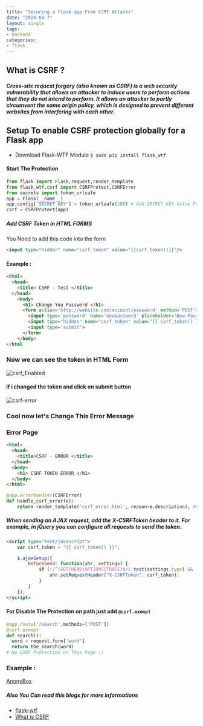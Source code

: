 ```yaml
---
title: "Securing a flask app From CSRF Attacks"
date: "2020-04-7"
layout: single
tags:
- backend
categories:
- flask
---
```



## What is CSRF ?
##### Cross-site request forgery (also known as CSRF) is a web security vulnerability that allows an attacker to induce users to perform actions that they do not intend to perform. It allows an attacker to partly circumvent the same origin policy, which is designed to prevent different websites from interfering with each other.


## Setup To enable CSRF protection globally for a Flask app
* Download Flask-WTF Module `$ sudo pip install flask_wtf`

#### Start The Protection 
```python
from flask import Flask,request,render_template
from flask_wtf.csrf import CSRFProtect,CSRFError
from secrets import token_urlsafe
app = Flask(__name__)
app.config['SECRET_KEY'] = token_urlsafe(200) # Add SECRET_KEY Value For Start
csrf = CSRFProtect(app)
```

##### Add CSRF Token in HTML FORMS
You Need to add this code into the form
```html
<input type="hidden" name="csrf_token" value="{{csrf_token()}}"/>
```
#### Example :
```html
<html>
  <head>
    <title> CSRF - Test </title>
  </head>
    <body>
      <h1> Change You Password </h1>
      <form action='http://website.com/account/password' method='POST'>
        <input type='password' name='newpassword' placeholder='New Password'>
        <input type="hidden" name="csrf_token" value="{{ csrf_token() }}"/>
        <input type='submit'>
      </form>
    </body>
</html
```

### Now we can see the token in HTML Form
<img src="https://i.ibb.co/PWnyws1/csrf.png" alt="csrf_Enabled" border="0">

#### if i changed the token and click on submit button
<img src="https://i.ibb.co/55mY2j0/csrf-error.png" alt="csrf-error" border="0">

### Cool now let's Change This Error Message

### Error Page
```html
<html>
  <head>
    <title>CSRF - ERROR </title>
  </head>
  <body>
    <h1> CSRF TOKEN ERROR </h1>
  </body>
</html>
```

```python
@app.errorhandler(CSRFError)
def handle_csrf_error(e):
    return render_template('csrf_error.html', reason=e.description), 400
```
##### When sending an AJAX request, add the X-CSRFToken header to it. For example, in jQuery you can configure all requests to send the token.
```html
<script type="text/javascript">
    var csrf_token = "{{ csrf_token() }}";

    $.ajaxSetup({
        beforeSend: function(xhr, settings) {
            if (!/^(GET|HEAD|OPTIONS|TRACE)$/i.test(settings.type) && !this.crossDomain) {
                xhr.setRequestHeader("X-CSRFToken", csrf_token);
            }
        }
    });
</script>
```

#### For Disable The Protection on path just add `@csrf.exempt`
```python
@app.route('/search',methods=['POST'])
@csrf.exempt
def search():
  word = request.form['word']
  return the_search(word)
# No CSRF Protection on This Page :)
```

### Example :
<a href='https://github.com/Praudyogikee-org/Anonybox/blob/master/Py/Client/web/app.py'>AnonyBox</a>
##### Also You Can read this blogs for more informations
* <a href='https://flask-wtf.readthedocs.io/en/stable/csrf.html'>flask-wtf</a>
* <a href='https://portswigger.net/web-security/csrf'>What is CSRF</a>
